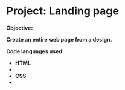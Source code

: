 # Project: Landing page
<strong><p>Objective:<p><strong>
<p>Create an entire web page from a design.<p>
<strong><p>Code languages used:<p><strong>
<ul>
<li>HTML<li>
<li>CSS<li>
</ul>